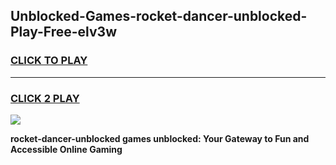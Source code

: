 
## Unblocked-Games-rocket-dancer-unblocked-Play-Free-elv3w
<h3>
<a href="https://premium76.site?title=rocket-dancer-unblocked&ref=20M">CLICK TO PLAY</a></h3>
<hr>

<h3>
<a href="https://premium76.site?title=rocket-dancer-unblocked&ref=20M">CLICK 2 PLAY</a>
  
</h3>

<a href="https://premium76.site?title=rocket-dancer-unblocked&ref=19M"><img src="https://clearcache.store/games.png"></a>


**rocket-dancer-unblocked games unblocked: Your Gateway to Fun and Accessible Online Gaming**

